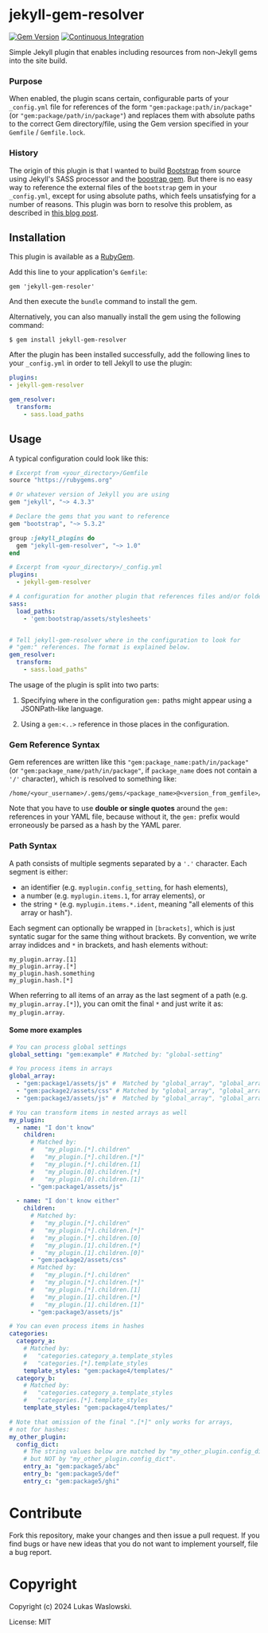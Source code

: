 # jekyll-gem-resolver
[![Gem Version](https://badge.fury.io/rb/jekyll-gem-resolver.png)](https://badge.fury.io/rb/jekyll-gem-resolver)
[![Continuous Integration](https://github.com/cr7pt0gr4ph7/jekyll-gem-resolver/actions/workflows/ci.yml/badge.svg)](https://github.com/cr7pt0gr4ph7/jekyll-gem-resolver/actions/workflows/ci.yml)

Simple Jekyll plugin that enables including resources from non-Jekyll gems into the site build.

### Purpose

When enabled, the plugin scans certain, configurable parts of your `_config.yml` file for references of the form `"gem:package:path/in/package"` (or `"gem:package/path/in/package"`) and replaces them with absolute paths to the correct Gem directory/file, using the Gem version specified in your `Gemfile` / `Gemfile.lock`.

### History

The origin of this plugin is that I wanted to build [Bootstrap][bootstrap-website]
from source using Jekyll's SASS processor and the [boostrap gem][bootstrap-rubygem]. But there is no easy way to reference the external files of the `bootstrap` gem
in your `_config.yml`, except for using absolute paths, which feels unsatisfying for a number of reasons.
This plugin was born to resolve this problem, as described in [this blog post](https://blog.taktgeber.it/2024/02/13/jekyll-gem-resolver#how-to-build-bootstrap-from-source-using-jekyll).

## Installation

This plugin is available as a [RubyGem][published-ruby-gem].

Add this line to your application's `Gemfile`:

```
gem 'jekyll-gem-resoler'
```

And then execute the `bundle` command to install the gem.

Alternatively, you can also manually install the gem using the following command:

```
$ gem install jekyll-gem-resolver
```

After the plugin has been installed successfully, add the following lines to your `_config.yml` in order to tell Jekyll to use the plugin:

```yaml
plugins:
- jekyll-gem-resolver

gem_resolver:
  transform:
    - sass.load_paths
```

## Usage

A typical configuration could look like this:

```ruby
# Excerpt from <your_directory>/Gemfile
source "https://rubygems.org"

# Or whatever version of Jekyll you are using
gem "jekyll", "~> 4.3.3"

# Declare the gems that you want to reference
gem "bootstrap", "~> 5.3.2"

group :jekyll_plugins do
  gem "jekyll-gem-resolver", "~> 1.0"
end
```

```yaml
# Excerpt from <your_directory>/_config.yml
plugins:
  - jekyll-gem-resolver

# A configuration for another plugin that references files and/or folders from a Gem
sass:
  load_paths:
    - 'gem:bootstrap/assets/stylesheets'


# Tell jekyll-gem-resolver where in the configuration to look for
# "gem:" references. The format is explained below.
gem_resolver:
  transform:
    - sass.load_paths"
```

The usage of the plugin is split into two parts:

1. Specifying where in the configuration `gem:` paths might appear
   using a JSONPath-like language.

2. Using a `gem:<..>` reference in those places in the configuration.

### Gem Reference Syntax

Gem references are written like this `"gem:package_name:path/in/package"` (or `"gem:package_name/path/in/package"`, if `package_name` does not contain a `'/'` character), which is resolved to something like:

```
/home/<your_username>/.gems/gems/<package_name>@<version_from_gemfile>/<path_in_package>
```

Note that you have to use **double or single quotes** around the `gem:` references in your YAML file,
because without it, the `gem:` prefix would erroneously be parsed as a hash by the YAML parer.

### Path Syntax

A path consists of multiple segments separated by a `'.'` character.
Each segment is either:

- an identifier (e.g. `myplugin.config_setting`, for hash elements),
- a number (e.g. `myplugin.items.1`, for array elements), or
- the string `*` (e.g. `myplugin.items.*.ident`, meaning "all elements of this array or hash").

Each segment can optionally be wrapped in `[brackets]`,
which is just syntatic sugar for the same thing without brackets. By convention, we write array indidces and `*` in brackets, and hash elements without:

```
my_plugin.array.[1]
my_plugin.array.[*]
my_plugin.hash.something
my_plugin.hash.[*]
```

When referring to all items of an array as the last segment of a path (e.g. `my_plugin.array.[*]`), you can omit the final `*` and just write it as: `my_plugin.array`.

#### Some more examples

```yaml
# You can process global settings
global_setting: "gem:example" # Matched by: "global-setting"

# You process items in arrays
global_array:
  - "gem:package1/assets/js" #  Matched by "global_array", "global_array.[*]" and "global_array.[0]"
  - "gem:package2/assets/css" # Matched by "global_array", "global_array.[*]" and "global_array.[1]"
  - "gem:package3/assets/js" #  Matched by "global_array", "global_array.[*]" and "global_array.[2]"

# You can transform items in nested arrays as well
my_plugin:
  - name: "I don't know"
    children:
      # Matched by:
      #   "my_plugin.[*].children"
      #   "my_plugin.[*].children.[*]"
      #   "my_plugin.[*].children.[1]
      #   "my_plugin.[0].children.[*]
      #   "my_plugin.[0].children.[1]"
      - "gem:package1/assets/js"

  - name: "I don't know either"
    children:
      # Matched by:
      #   "my_plugin.[*].children"
      #   "my_plugin.[*].children.[*]"
      #   "my_plugin.[*].children.[0]
      #   "my_plugin.[1].children.[*]
      #   "my_plugin.[1].children.[0]"
      - "gem:package2/assets/css"
      # Matched by:
      #   "my_plugin.[*].children"
      #   "my_plugin.[*].children.[*]"
      #   "my_plugin.[*].children.[1]
      #   "my_plugin.[1].children.[*]
      #   "my_plugin.[1].children.[1]"
      - "gem:package3/assets/js"

# You can even process items in hashes
categories:
  category_a:
    # Matched by:
    #   "categories.category_a.template_styles
    #   "categories.[*].template_styles
    template_styles: "gem:package4/templates/"
  category_b:
    # Matched by:
    #   "categories.category_a.template_styles
    #   "categories.[*].template_styles
    template_styles: "gem:package4/templates/"

# Note that omission of the final ".[*]" only works for arrays,
# not for hashes:
my_other_plugin:
  config_dict:
    # The string values below are matched by "my_other_plugin.config_dict.[*]",
    # but NOT by "my_other_plugin.config_dict".
    entry_a: "gem:package5/abc"
    entry_b: "gem:package5/def"
    entry_c: "gem:package5/ghi"
```

# Contribute
Fork this repository, make your changes and then issue a pull request. If you find bugs or have new ideas that you do not want to implement yourself, file a bug report.

# Copyright
Copyright (c) 2024 Lukas Waslowski.

License: MIT

[bootstrap-website]: https://getbootstrap.com
[bootstrap-rubygem]: https://github.com/twbs/bootstrap-rubygem
[published-ruby-gem]: https://rubygems.org/gems/jekyll-gem-resolver

